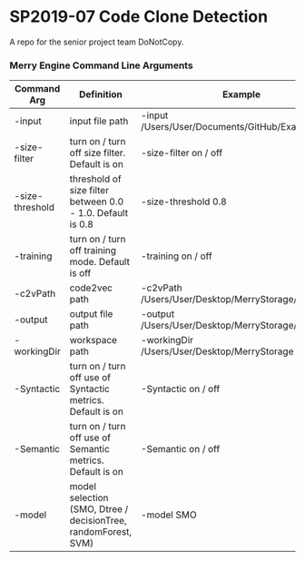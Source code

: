 # SP2019-07 Code Clone Detection
A repo for the senior project team DoNotCopy.


### Merry Engine Command Line Arguments

| Command Arg     	| Definition                                                     	| Example                                             	|
|-------------------|-----------------------------------------------------------------|-------------------------------------------------------|
| -input          	| input file path                                                	| -input /Users/User/Documents/GitHub/Example         	|
| -size-filter    	| turn on / turn off size filter. Default is on                  	| -size-filter on / off                               	|
| -size-threshold 	| threshold of size filter between 0.0 - 1.0. Default is 0.8     	| -size-threshold 0.8                                 	|
| -training       	| turn on / turn off training mode. Default is off               	| -training on / off                                  	|
| -c2vPath        	| code2vec path                                                  	| -c2vPath /Users/User/Desktop/MerryStorage/code2vec  	|
| -output         	| output file path                                               	| -output /Users/User/Desktop/MerryStorage/output.csv 	|
| -workingDir     	| workspace path                                                 	| -workingDir /Users/User/Desktop/MerryStorage        	|
| -Syntactic      	| turn on / turn off use of Syntactic metrics. Default is on     	| -Syntactic on / off                                 	|
| -Semantic       	| turn on / turn off use of Semantic metrics. Default is on      	| -Semantic on / off                                  	|
| -model          	| model selection (SMO, Dtree / decisionTree, randomForest, SVM) 	| -model SMO                                          	|

